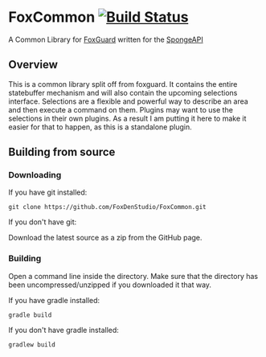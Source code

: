 # FoxCommon [![Build Status](https://travis-ci.org/FoxDenStudio/FoxCommon.svg?branch=master)](https://travis-ci.org/FoxDenStudio/FoxCommon)
A Common Library for [FoxGuard](https://github.com/FoxDenStudio/FoxGuard) written for the [SpongeAPI](https://github.com/SpongePowered/SpongeAPI)

## Overview
This is a common library split off from foxguard. It contains the entire statebuffer mechanism and will also contain the upcoming selections interface.
Selections are a flexible and powerful way to describe an area and then execute a command on them.
Plugins may want to use the selections in their own plugins. As a result I am putting it here to make it easier for that to happen, as this is a standalone plugin.


## Building from source
### Downloading
If you have git installed:

`git clone https://github.com/FoxDenStudio/FoxCommon.git`

If you don't have git:

Download the latest source as a zip from the GitHub page.

### Building
Open a command line inside the directory. Make sure that the directory has been uncompressed/unzipped if you downloaded it that way.

If you have gradle installed:

`gradle build`

If you don't have gradle installed:

`gradlew build`